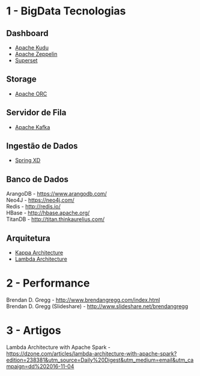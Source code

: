 # 1 - BigData Tecnologias

Dashboard
---------------
* [Apache Kudu](http://kudu.apache.org)<br>
* [Apache Zeppelin](https://zeppelin.apache.org/)<br>
* [Superset](https://github.com/airbnb/superset)<br>
 
Storage
---------------
* [Apache ORC](https://orc.apache.org)<br>

Servidor de Fila
---------------
* [Apache Kafka](http://kafka.apache.org)<br>

Ingestão de Dados
---------------
* [Spring XD](http://projects.spring.io/spring-xd/)<br>

Banco de Dados
---------------
ArangoDB - https://www.arangodb.com/<br>
Neo4J - https://neo4j.com/<br>
Redis - http://redis.io/<br>
HBase - http://hbase.apache.org/<br>
TitanDB - http://titan.thinkaurelius.com/<br>

Arquitetura
---------------
* [Kappa Architecture](http://milinda.pathirage.org/kappa-architecture.com/)<br>
* [Lambda Architecture](http://lambda-architecture.net/)<br>

# 2 - Performance

Brendan D. Gregg - http://www.brendangregg.com/index.html<br>
Brendan D. Gregg (Slideshare) - http://www.slideshare.net/brendangregg<br>

# 3 - Artigos

Lambda Architecture with Apache Spark - https://dzone.com/articles/lambda-architecture-with-apache-spark?edition=238381&utm_source=Daily%20Digest&utm_medium=email&utm_campaign=dd%202016-11-04
